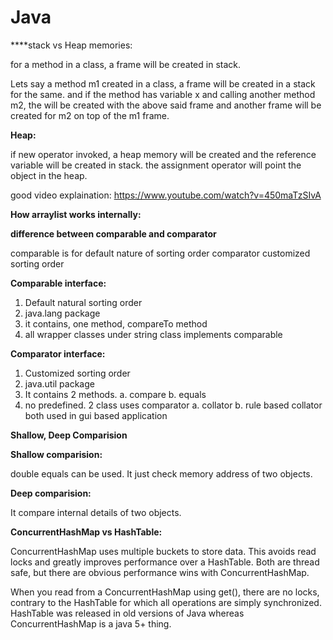# Java


****stack vs Heap memories:

for a method in a class, a frame will be created in stack.

Lets say a method m1 created in a class, a frame will be created in a stack for the same. and if the method has variable x and calling another method m2, the will be created with the above said frame and another frame will be created for m2 on top of the m1 frame.


**Heap:**

if new operator invoked, a heap memory will be created and the reference variable will be created in stack. the assignment operator will point the object in the heap.

good video explaination: https://www.youtube.com/watch?v=450maTzSIvA


**How arraylist works internally:**




**difference between comparable and comparator**

comparable is for default nature of sorting order
comparator customized sorting order


**Comparable interface:**

1. Default natural sorting order
2. java.lang package
3. it contains, one method, compareTo method
4. all wrapper classes under string class implements comparable



**Comparator interface:**

1. Customized sorting order
2. java.util package
3. It contains 2 methods. 
    a. compare
    b. equals
4. no predefined. 2 class uses comparator
   a. collator
   b. rule based collator
   both used in gui based application
 
   

**Shallow, Deep Comparision**

**Shallow comparision:**

double equals can be used. It just check memory address of two objects.

**Deep comparision:**

It compare internal details of two objects.


**ConcurrentHashMap vs HashTable:**

ConcurrentHashMap uses multiple buckets to store data. This avoids read locks and greatly improves performance over a HashTable. Both are thread safe, but there are obvious performance wins with ConcurrentHashMap.

When you read from a ConcurrentHashMap using get(), there are no locks, contrary to the HashTable for which all operations are simply synchronized. HashTable was released in old versions of Java whereas ConcurrentHashMap is a java 5+ thing.



